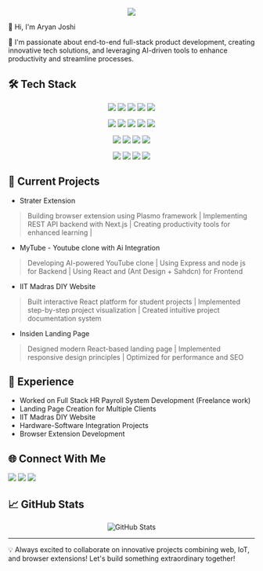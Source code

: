 <p align="center">
   <img src="https://capsule-render.vercel.app/api?type=waving&color=gradient&height=300&section=header&text=Aryan%20Joshi%20👨‍💻&fontSize=90" />
</p>

👋 Hi, I'm Aryan Joshi

👀 I'm passionate about end-to-end full-stack product development, creating innovative tech solutions, and leveraging AI-driven tools to enhance productivity and streamline processes.


## 🛠️ Tech Stack

<p align="center">
  <img src="https://img.shields.io/badge/javascript-%23323330.svg?style=for-the-badge&logo=javascript&logoColor=%23F7DF1E"/>
  <img src="https://img.shields.io/badge/react-%2320232a.svg?style=for-the-badge&logo=react&logoColor=%2361DAFB"/>
  <img src="https://img.shields.io/badge/next.js-%23000000.svg?style=for-the-badge&logo=next.js&logoColor=white"/>
  <img src="https://img.shields.io/badge/node.js-6DA55F?style=for-the-badge&logo=node.js&logoColor=white"/>
  <img src="https://img.shields.io/badge/express.js-%23404d59.svg?style=for-the-badge&logo=express&logoColor=%2361DAFB"/>
</p>

<p align="center">
  <img src="https://img.shields.io/badge/MongoDB-%234ea94b.svg?style=for-the-badge&logo=mongodb&logoColor=white"/>
  <img src="https://img.shields.io/badge/postgres-%23316192.svg?style=for-the-badge&logo=postgresql&logoColor=white"/>
  <img src="https://img.shields.io/badge/firebase-%23039BE5.svg?style=for-the-badge&logo=firebase"/>
  <img src="https://img.shields.io/badge/tailwindcss-%2338B2AC.svg?style=for-the-badge&logo=tailwind-css&logoColor=white"/>
  <img src="https://img.shields.io/badge/plasmo-%23000000.svg?style=for-the-badge&logo=chrome&logoColor=white"/>
</p>

<p align="center">
  <img src="https://img.shields.io/badge/docker-%230db7ed.svg?style=for-the-badge&logo=docker&logoColor=white"/>
  <img src="https://img.shields.io/badge/github-%23121011.svg?style=for-the-badge&logo=github&logoColor=white"/>
  <img src="https://img.shields.io/badge/git-%23F05033.svg?style=for-the-badge&logo=git&logoColor=white"/>
  <img src="https://img.shields.io/badge/Postman-FF6C37?style=for-the-badge&logo=postman&logoColor=white"/>
</p>

<p align="center">
  <img src="https://img.shields.io/badge/c++-%2300599C.svg?style=for-the-badge&logo=c%2B%2B&logoColor=white"/>
  <img src="https://img.shields.io/badge/c-%2300599C.svg?style=for-the-badge&logo=c&logoColor=white"/>
  <img src="https://img.shields.io/badge/Arduino-00979D?style=for-the-badge&logo=Arduino&logoColor=white"/>
  <img src="https://img.shields.io/badge/Linux-FCC624?style=for-the-badge&logo=linux&logoColor=black"/>
</p>




## 🔭 Current Projects
- Strater Extension
> Building browser extension using Plasmo framework |
> Implementing REST API backend with Next.js |
> Creating productivity tools for enhanced learning |

- MyTube - Youtube clone with Ai Integration
> Developing AI-powered YouTube clone |
> Using Express and node js for Backend |
> Using React and (Ant Design + Sahdcn) for Frontend 

- IIT Madras DIY Website
> Built interactive React platform for student projects |
> Implemented step-by-step project visualization |
> Created intuitive project documentation system 

- Insiden Landing Page
> Designed modern React-based landing page |
> Implemented responsive design principles |
> Optimized for performance and SEO 

## 💼 Experience
- Worked on Full Stack HR Payroll System Development (Freelance work)
- Landing Page Creation for Multiple Clients
- IIT Madras DIY Website
- Hardware-Software Integration Projects
- Browser Extension Development

## 🌐 Connect With Me

<p>
<a href="https://github.com/ARYANjoshi09"><img src="https://img.shields.io/badge/-GitHub-181717?style=for-the-badge&logo=github"/></a>
<a href="https://www.linkedin.com/in/aryan-joshi-magneta0901"><img src="https://img.shields.io/badge/-LinkedIn-0077B5?style=for-the-badge&logo=linkedin"/></a>
<a href="mailto:Aryan09012005@gmail.com"><img src="https://img.shields.io/badge/-Gmail-D14836?style=for-the-badge&logo=gmail&logoColor=white"/></a>
</p>

## 📈 GitHub Stats

<p align="center">
  <img src="https://github-readme-stats.vercel.app/api?username=ARYANjoshi09&show_icons=true&theme=tokyonight" alt="GitHub Stats" />
</p>

---

💡 Always excited to collaborate on innovative projects combining web, IoT, and browser extensions! Let's build something extraordinary together!


